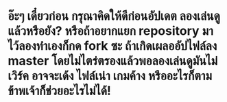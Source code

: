 # อ๊ะๆ เดี๋ยวก่อน กรุณาคิดให้ดีก่อนอัปเดต ลองเล่นดูแล้วหรือยัง? หรือถ้าอยากแยก repository มาไว้ลองทำเองก็กด fork ซะ ถ้าเกิดเผลออัปไฟล์ลง master โดยไม่ไตร่ตรองแล้วพอลองเล่นดูมันไม่เวิร์ค อาจจะเด้ง ไฟล์เน่า เกมค้าง หรืออะไรก็ตาม ข้าพเจ้าก็ช่วยอะไรไม่ได้! 
